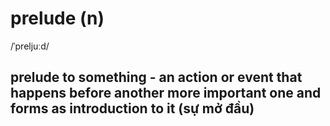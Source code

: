 # prelude (n)

/ˈpreljuːd/

## prelude to something - an action or event that happens before another more important one and forms as introduction to it (sự mở đầu)